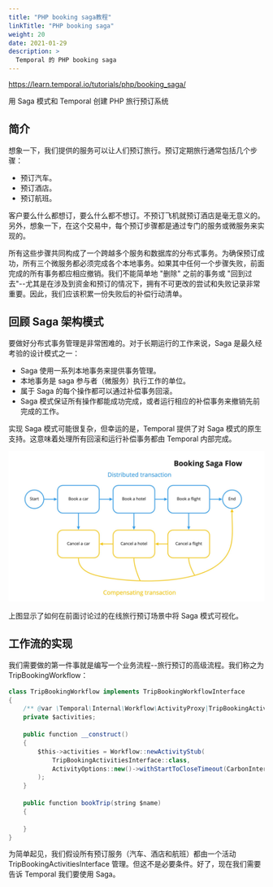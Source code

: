 ```yaml
---
title: "PHP booking saga教程"
linkTitle: "PHP booking saga"
weight: 20
date: 2021-01-29
description: >
  Temporal 的 PHP booking saga
---
```




https://learn.temporal.io/tutorials/php/booking_saga/

用 Saga 模式和 Temporal 创建 PHP 旅行预订系统

## 简介

想象一下，我们提供的服务可以让人们预订旅行。预订定期旅行通常包括几个步骤：

- 预订汽车。
- 预订酒店。
- 预订航班。

客户要么什么都想订，要么什么都不想订。不预订飞机就预订酒店是毫无意义的。另外，想象一下，在这个交易中，每个预订步骤都是通过专门的服务或微服务来实现的。

所有这些步骤共同构成了一个跨越多个服务和数据库的分布式事务。为确保预订成功，所有三个微服务都必须完成各个本地事务。如果其中任何一个步骤失败，前面完成的所有事务都应相应撤销。我们不能简单地 "删除" 之前的事务或 "回到过去"--尤其是在涉及到资金和预订的情况下，拥有不可更改的尝试和失败记录非常重要。因此，我们应该积累一份失败后的补偿行动清单。



## 回顾 Saga 架构模式

要做好分布式事务管理是非常困难的。对于长期运行的工作来说，Saga 是最久经考验的设计模式之一：

- Saga 使用一系列本地事务来提供事务管理。
- 本地事务是 saga 参与者（微服务）执行工作的单位。
- 属于 Saga 的每个操作都可以通过补偿事务回滚。
- Saga 模式保证所有操作都能成功完成，或者运行相应的补偿事务来撤销先前完成的工作。

实现 Saga 模式可能很复杂，但幸运的是，Temporal 提供了对 Saga 模式的原生支持。这意味着处理所有回滚和运行补偿事务都由 Temporal 内部完成。

![](images/booking-saga-flow-7daa9e250f22382afae6891a610727b3.png)

上图显示了如何在前面讨论过的在线旅行预订场景中将 Saga 模式可视化。

## 工作流的实现

我们需要做的第一件事就是编写一个业务流程--旅行预订的高级流程。我们称之为 TripBookingWorkflow：

```java
class TripBookingWorkflow implements TripBookingWorkflowInterface
{
    /** @var \Temporal\Internal\Workflow\ActivityProxy|TripBookingActivitiesInterface */
    private $activities;

    public function __construct()
    {
        $this->activities = Workflow::newActivityStub(
            TripBookingActivitiesInterface::class,
            ActivityOptions::new()->withStartToCloseTimeout(CarbonInterval::hour(1))
        );
    }

    public function bookTrip(string $name)
    {

    }
}
```

为简单起见，我们假设所有预订服务（汽车、酒店和航班）都由一个活动 TripBookingActivitiesInterface 管理。但这不是必要条件。好了，现在我们需要告诉 Temporal 我们要使用 Saga。
